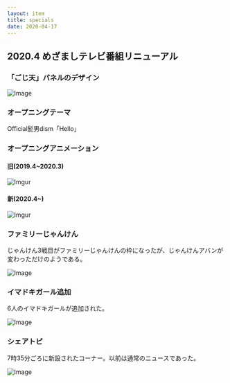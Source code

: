 ```yaml
---
layout: item
title: specials
date: 2020-04-17
---
```

## 2020.4 めざましテレビ番組リニューアル

### 「ごじ天」パネルのデザイン
<p><img  class="img-fluid" src="https://i.imgur.com/tOeWMjF.png" alt="Image"></p>

### オープニングテーマ
Official髭男dism「Hello」

### オープニングアニメーション
#### 旧(2019.4~2020.3)
<p><img class="img-fluid" src="https://imgur.com/UamoF8g.gif" alt="Imgur"></p>

#### 新(2020.4~)
<p><img class="img-fluid" src="https://imgur.com/ea9cPs3.gif" alt="Imgur"></p>

### ファミリーじゃんけん
じゃんけん3戦目がファミリーじゃんけんの枠になったが、じゃんけんアバンが変わっただけのようである。
<p><img class="img-fluid" src="https://i.imgur.com/7YLQUep.png" alt="Image"></p>

### イマドキガール追加
6人のイマドキガールが追加された。
<p><img class="img-fluid" src="https://i.imgur.com/xtLzw1U.png" alt="Image"></p>

### シェアトピ
7時35分ごろに新設されたコーナー。以前は通常のニュースであった。
<p><img class="img-fluid" src="https://i.imgur.com/RjMlj53.png" alt="Image"></p>
